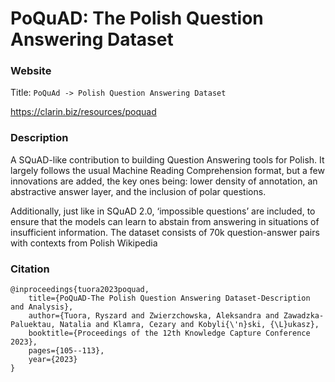 # PoQuAD: The Polish Question Answering Dataset
### Website
Title: `PoQuAd -> Polish Question Answering Dataset`

https://clarin.biz/resources/poquad

### Description

A SQuAD-like contribution to building Question Answering tools for Polish. 
It largely follows the usual Machine Reading Comprehension format, but a few innovations are added, 
the key ones being: lower density of annotation, an abstractive answer layer, 
and the inclusion of polar questions.

Additionally, just like in SQuAD 2.0, ‘impossible questions’ are included, 
to ensure that the models can learn to abstain from answering in situations of insufficient information. 
The dataset consists of 70k question-answer pairs with contexts from Polish Wikipedia

### Citation
```
@inproceedings{tuora2023poquad,
    title={PoQuAD-The Polish Question Answering Dataset-Description and Analysis},
    author={Tuora, Ryszard and Zwierzchowska, Aleksandra and Zawadzka-Paluektau, Natalia and Klamra, Cezary and Kobyli{\'n}ski, {\L}ukasz},
    booktitle={Proceedings of the 12th Knowledge Capture Conference 2023},
    pages={105--113},
    year={2023}
}
```
